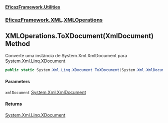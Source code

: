 #### [EficazFramework.Utilities](EficazFrameworkUtilities.md 'EficazFramework Utilities')
### [EficazFramework.XML](EficazFrameworkUtilities.md#EficazFramework_XML 'EficazFramework.XML').[XMLOperations](XMLOperations.md 'EficazFramework.XML.XMLOperations')
## XMLOperations.ToXDocument(XmlDocument) Method
Converte uma instância de System.Xml.XmlDocument para System.Xml.Linq.XDocument  
```csharp
public static System.Xml.Linq.XDocument ToXDocument(System.Xml.XmlDocument xmlDocument);
```
#### Parameters
<a name='EficazFramework_XML_XMLOperations_ToXDocument(System_Xml_XmlDocument)_xmlDocument'></a>
`xmlDocument` [System.Xml.XmlDocument](https://docs.microsoft.com/en-us/dotnet/api/System.Xml.XmlDocument 'System.Xml.XmlDocument')  
  
#### Returns
[System.Xml.Linq.XDocument](https://docs.microsoft.com/en-us/dotnet/api/System.Xml.Linq.XDocument 'System.Xml.Linq.XDocument')  
